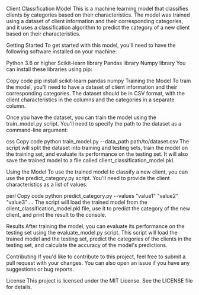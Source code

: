 Client Classification Model
This is a machine learning model that classifies clients by categories based on their characteristics. The model was trained using a dataset of client information and their corresponding categories, and it uses a classification algorithm to predict the category of a new client based on their characteristics.

Getting Started
To get started with this model, you'll need to have the following software installed on your machine:

Python 3.6 or higher
Scikit-learn library
Pandas library
Numpy library
You can install these libraries using pip:

Copy code
pip install scikit-learn pandas numpy
Training the Model
To train the model, you'll need to have a dataset of client information and their corresponding categories. The dataset should be in CSV format, with the client characteristics in the columns and the categories in a separate column.

Once you have the dataset, you can train the model using the train_model.py script. You'll need to specify the path to the dataset as a command-line argument:

css
Copy code
python train_model.py --data_path path/to/dataset.csv
The script will split the dataset into training and testing sets, train the model on the training set, and evaluate its performance on the testing set. It will also save the trained model to a file called client_classification_model.pkl.

Using the Model
To use the trained model to classify a new client, you can use the predict_category.py script. You'll need to provide the client characteristics as a list of values:

perl
Copy code
python predict_category.py --values "value1" "value2" "value3" ...
The script will load the trained model from the client_classification_model.pkl file, use it to predict the category of the new client, and print the result to the console.

Results
After training the model, you can evaluate its performance on the testing set using the evaluate_model.py script. This script will load the trained model and the testing set, predict the categories of the clients in the testing set, and calculate the accuracy of the model's predictions.

Contributing
If you'd like to contribute to this project, feel free to submit a pull request with your changes. You can also open an issue if you have any suggestions or bug reports.

License
This project is licensed under the MIT License. See the LICENSE file for details.
